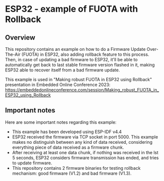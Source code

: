 # ESP32 - example of FUOTA with Rollback

## Overview

This repository contains an example on how to do a Firmware Update Over-The-Air (FUOTA) in ESP32, also adding rollback feature to this process.
Then, in case of updating a bad firmware to ESP32, it'll be able to automatically get back to last stable firmware version flashed in it, making ESP32 able to recover itself from a bad firmware update.

This example is used in "Making robust FUOTA in ESP32 using Rollback" presentation in Embedded Online Conference 2023: https://embeddedonlineconference.com/session/Making_robust_FUOTA_in_ESP32_using_Rollback

## Important notes

Here are some important notes regarding this example:

* This example has been developed using ESP-IDF v4.4
* ESP32 received the firmware via TCP socket in port 5000. This example makes no distinguish between any kind of data received, considering everything piece of data received as a firmware chunk.
* After receiving at least one data chunk, if nothing was received in the lst 5 seconds, ESP32 considers firmware transmission has ended, and tries to update firmware.
* This repository contains 2 firmware binaries for testing rollback mechanism: good firmware (V1.2) and bad firmware (V1.3).
